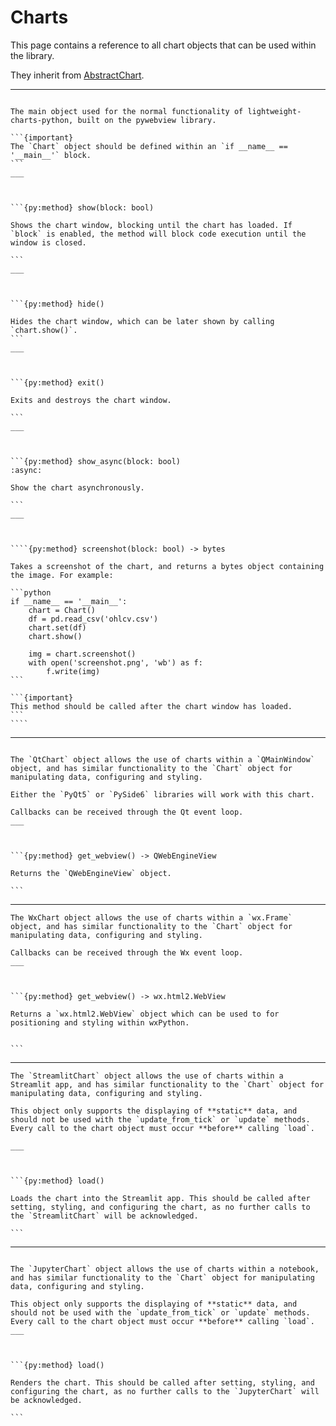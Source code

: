 # Charts

This page contains a reference to all chart objects that can be used within the library.

They inherit from [AbstractChart](#AbstractChart).

___

`````{py:class} Chart(width: int, height: int, x: int, y: int, on_top: bool, maximize: bool, debug: bool, toolbox: bool, inner_width: float, inner_height: float, scale_candles_only: bool)

The main object used for the normal functionality of lightweight-charts-python, built on the pywebview library.

```{important}
The `Chart` object should be defined within an `if __name__ == '__main__'` block.
```
___



```{py:method} show(block: bool)

Shows the chart window, blocking until the chart has loaded. If `block` is enabled, the method will block code execution until the window is closed.

```
___



```{py:method} hide()

Hides the chart window, which can be later shown by calling `chart.show()`.
```
___



```{py:method} exit()

Exits and destroys the chart window.

```
___



```{py:method} show_async(block: bool)
:async:

Show the chart asynchronously.

```
___



````{py:method} screenshot(block: bool) -> bytes

Takes a screenshot of the chart, and returns a bytes object containing the image. For example:

```python
if __name__ == '__main__':
    chart = Chart()
    df = pd.read_csv('ohlcv.csv')
    chart.set(df)
    chart.show()
    
    img = chart.screenshot()
    with open('screenshot.png', 'wb') as f:
        f.write(img)
```

```{important}
This method should be called after the chart window has loaded.
```
````

`````
___



````{py:class} QtChart(widget: QWidget)

The `QtChart` object allows the use of charts within a `QMainWindow` object, and has similar functionality to the `Chart` object for manipulating data, configuring and styling.

Either the `PyQt5` or `PySide6` libraries will work with this chart.

Callbacks can be received through the Qt event loop.
___



```{py:method} get_webview() -> QWebEngineView

Returns the `QWebEngineView` object.

```
````
___



````{py:class} WxChart(parent: WxPanel)
The WxChart object allows the use of charts within a `wx.Frame` object, and has similar functionality to the `Chart` object for manipulating data, configuring and styling.

Callbacks can be received through the Wx event loop.
___



```{py:method} get_webview() -> wx.html2.WebView

Returns a `wx.html2.WebView` object which can be used to for positioning and styling within wxPython.


```
````
___



````{py:class} StreamlitChart
The `StreamlitChart` object allows the use of charts within a Streamlit app, and has similar functionality to the `Chart` object for manipulating data, configuring and styling.

This object only supports the displaying of **static** data, and should not be used with the `update_from_tick` or `update` methods. Every call to the chart object must occur **before** calling `load`.

___



```{py:method} load()

Loads the chart into the Streamlit app. This should be called after setting, styling, and configuring the chart, as no further calls to the `StreamlitChart` will be acknowledged.

```
````
___



````{py:class} JupyterChart

The `JupyterChart` object allows the use of charts within a notebook, and has similar functionality to the `Chart` object for manipulating data, configuring and styling.

This object only supports the displaying of **static** data, and should not be used with the `update_from_tick` or `update` methods. Every call to the chart object must occur **before** calling `load`.
___



```{py:method} load()

Renders the chart. This should be called after setting, styling, and configuring the chart, as no further calls to the `JupyterChart` will be acknowledged. 

```
````
